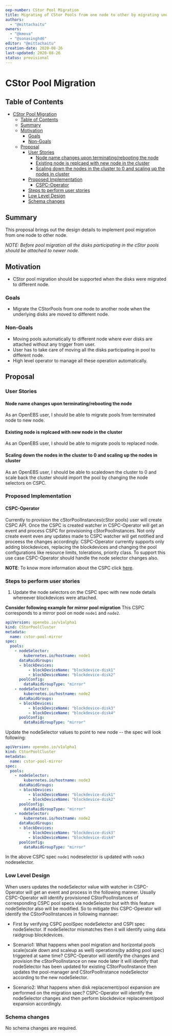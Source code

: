 ```yaml
---
oep-number: CStor Pool Migration
title: Migrating of CStor Pools from one node to other by migrating underlying disks
authors:
  - "@mittachaitu"
owners:
  - "@kmova"
  - "@sonasingh46"
editor: "@mittachaitu"
creation-date: 2020-08-26
last-updated: 2020-08-26
status: provisional
---
```


# CStor Pool Migration

## Table of Contents

- [CStor Pool Migration](#cstor-pool-migration)
  - [Table of Contents](#table-of-contents)
  - [Summary](#summary)
  - [Motivation](#motivation)
    - [Goals](#goals)
    - [Non-Goals](#non-goals)
  - [Proposal](#proposal)
    - [User Stories](#user-stories)
      - [Node name changes upon terminating/rebooting the node](#node-name-changes-upon-terminatingrebooting-the-node)
      - [Existing node is replcaed with new node in the cluster](#existing-node-is-replcaed-with-new-node-in-the-cluster)
      - [Scaling down the nodes in the cluster to 0 and scaling up the nodes in cluster](#scaling-down-the-nodes-in-the-cluster-to-0-and-scaling-up-the-nodes-in-cluster)
    - [Proposed Implementation](#proposed-implementation)
      - [CSPC-Operator](#cspc-operator)
    - [Steps to perform user stories](#steps-to-perform-user-stories)
    - [Low Level Design](#low-level-design)
    - [Schema changes](#schema-changes)

## Summary

This proposal brings out the design details to implement pool migration
from one node to other node.

*NOTE: Before pool migration all the disks participating in the cStor pools should be attached to newer node.*

## Motivation

- CStor pool migration should be supported when the disks were migrated to different node.

### Goals

- Migrate the CStorPools from one node to another node when the underlying disks are moved to different node.

### Non-Goals

- Moving pools automatically to different node where ever disks are attached without any trigger from user.
- User has to take care of moving all the disks participating in pool to different node.
- High level operator to manage all these operation automatically.

## Proposal

### User Stories

#### Node name changes upon terminating/rebooting the node
As an OpenEBS user, I should be able to migrate pools from terminated node to new node.

#### Existing node is replcaed with new node in the cluster
As an OpenEBS user, I should be able to migrate pools to replaced node.

#### Scaling down the nodes in the cluster to 0 and scaling up the nodes in cluster
As an OpenEBS user, I should be able to scaledown the cluster to 0 and scale back the cluster should import the pool by changing the node selectors on CSPC.

### Proposed Implementation

#### CSPC-Operator

Currently to provision the cStorPoolInstances(cStor pools) user will create CSPC API. Once the CSPC is created watcher in CSPC-Operator will get an event and process CSPC for provisioning cStorPoolInstances. Not only create event even any updates made to CSPC watcher will get notified and proceess the changes accordingly. CSPC-Operator currently supports only adding blockdevices, replacing the blockdevices and changing the pool configurations like resource limits, tolerations, priority class. To support this use case CSPC-Operator should handle the node selector changes also.

**NOTE**: To know more information about the CSPC click [here](https://github.com/openebs/cstor-operators#operators-overview).

### Steps to perform user stories

1. Update the node selectors on the CSPC spec with new node details whereever blockdevices were attached.

**Consider following example for mirror pool migration**
This CSPC corresponds to a mirror pool on node `node1` and `node2`.
```yaml
apiVersion: openebs.io/v1alpha1
kind: CStorPoolCluster
metadata:
  name: cstor-pool-mirror
spec:
  pools:
    - nodeSelector:
        kubernetes.io/hostname: node1
      dataRaidGroups:
      - blockDevices:
          - blockDeviceName: "blockdevice-disk1"
          - blockDeviceName: "blockdevice-disk2"
      poolConfig:
        dataRaidGroupType: "mirror"
    - nodeSelector:
        kubernetes.io/hostname: node2
      dataRaidGroups:
      - blockDevices:
          - blockDeviceName: "blockdevice-disk3"
          - blockDeviceName: "blockdevice-disk4"
      poolConfig:
        dataRaidGroupType: "mirror"
```

Update the nodeSelector values to point to new node -- the spec will look following:

```yaml
apiVersion: openebs.io/v1alpha1
kind: CStorPoolCluster
metadata:
  name: cstor-pool-mirror
spec:
  pools:
    - nodeSelector:
        kubernetes.io/hostname: node3
      dataRaidGroups:
      - blockDevices:
          - blockDeviceName: "blockdevice-disk1"
          - blockDeviceName: "blockdevice-disk2"
      poolConfig:
        dataRaidGroupType: "mirror"
    - nodeSelector:
        kubernetes.io/hostname: node2
      dataRaidGroups:
      - blockDevices:
          - blockDeviceName: "blockdevice-disk3"
          - blockDeviceName: "blockdevice-disk4"
      poolConfig:
        dataRaidGroupType: "mirror"
```

In the above CSPC spec `node1` nodeselector is updated with `node3` nodeselector.

### Low Level Design

When users updates the nodeSelector value with watcher in CSPC-Operator will get an event and process in the following manner. Usually CSPC-Operator will identify provisioned CStorPoolInstances of corresponding CSPC pool specs via nodeSelector but with this feature nodeSelector also will be modified. So to mitigate this CSPC-Operator will identify the CStorPoolInstances in following mannaer:
- First by verifying CSPC poolSpec nodeSelector and CSPI spec nodeSelector. If nodeSelector mismatches then it will identify using data raidgroup blockdevices.

- Scenario1: What happens when pool migration and horizontal pools scale(scale down and scaleup as well) operations(by adding pool spec) triggered at same time? CSPC-Operator will identify the changes and provision the cStorPoolInstance on new node later it will identify that nodeSelector has been updated for existing CStorPoolInstance then updates the pool-manager and CStorPoolInstance nodeSelector according to the new nodeSelector.

- Scenario2: What happens when disk replacement/pool expansion are performed on the migration spec? CSPC-Operator will identify the nodeSelector changes and then perform blockdevice replacement/pool expansion accordingly.


### Schema changes

No schema changes are required.
